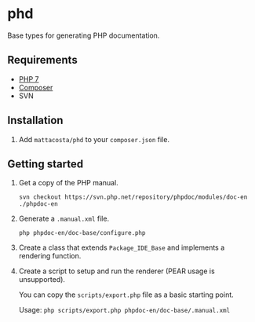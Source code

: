 # phd

Base types for generating PHP documentation.

## Requirements

- [PHP 7](https://secure.php.net/)
- [Composer](https://getcomposer.org/)
- SVN

## Installation

1. Add `mattacosta/phd` to your `composer.json` file.

## Getting started

1. Get a copy of the PHP manual.

   `svn checkout https://svn.php.net/repository/phpdoc/modules/doc-en ./phpdoc-en`

2. Generate a `.manual.xml` file.

   `php phpdoc-en/doc-base/configure.php`

3. Create a class that extends `Package_IDE_Base` and implements a rendering
   function.

4. Create a script to setup and run the renderer (PEAR usage is unsupported).

   You can copy the `scripts/export.php` file as a basic starting point.

   Usage: `php scripts/export.php phpdoc-en/doc-base/.manual.xml`
